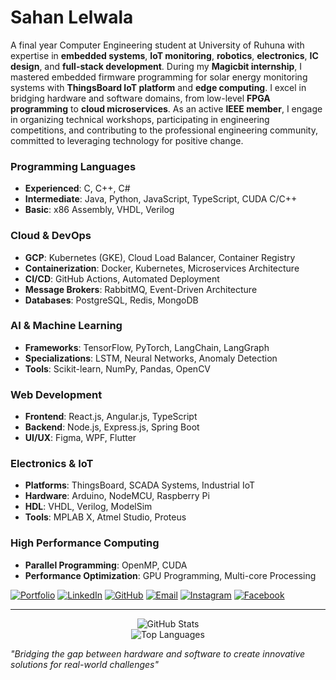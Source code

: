 # Sahan Lelwala

A final year Computer Engineering student at University of Ruhuna with expertise in **embedded systems**, **IoT monitoring**, **robotics**, **electronics**, **IC design**, and **full-stack development**. During my **Magicbit internship**, I mastered embedded firmware programming for solar energy monitoring systems with **ThingsBoard IoT platform** and **edge computing**. I excel in bridging hardware and software domains, from low-level **FPGA programming** to **cloud microservices**. As an active **IEEE member**, I engage in organizing technical workshops, participating in engineering competitions, and contributing to the professional engineering community, committed to leveraging technology for positive change.

### Programming Languages
- **Experienced**: C, C++, C#
- **Intermediate**: Java, Python, JavaScript, TypeScript, CUDA C/C++
- **Basic**: x86 Assembly, VHDL, Verilog

### Cloud & DevOps
- **GCP**: Kubernetes (GKE), Cloud Load Balancer, Container Registry
- **Containerization**: Docker, Kubernetes, Microservices Architecture
- **CI/CD**: GitHub Actions, Automated Deployment
- **Message Brokers**: RabbitMQ, Event-Driven Architecture
- **Databases**: PostgreSQL, Redis, MongoDB

### AI & Machine Learning
- **Frameworks**: TensorFlow, PyTorch, LangChain, LangGraph
- **Specializations**: LSTM, Neural Networks, Anomaly Detection
- **Tools**: Scikit-learn, NumPy, Pandas, OpenCV

### Web Development
- **Frontend**: React.js, Angular.js, TypeScript
- **Backend**: Node.js, Express.js, Spring Boot
- **UI/UX**: Figma, WPF, Flutter

### Electronics & IoT
- **Platforms**: ThingsBoard, SCADA Systems, Industrial IoT
- **Hardware**: Arduino, NodeMCU, Raspberry Pi
- **HDL**: VHDL, Verilog, ModelSim
- **Tools**: MPLAB X, Atmel Studio, Proteus

### High Performance Computing
- **Parallel Programming**: OpenMP, CUDA
- **Performance Optimization**: GPU Programming, Multi-core Processing

[![Portfolio](https://img.shields.io/badge/-Portfolio-000000?style=for-the-badge&logo=About.me&logoColor=white)](https://sahanrashmikaslk.github.io/)
[![LinkedIn](https://img.shields.io/badge/-LinkedIn-0077B5?style=for-the-badge&logo=Linkedin&logoColor=white)](https://www.linkedin.com/in/sahan-lelwala/)
[![GitHub](https://img.shields.io/badge/-GitHub-181717?style=for-the-badge&logo=GitHub&logoColor=white)](https://github.com/sahanrashmikaslk)
[![Email](https://img.shields.io/badge/-Email-D14836?style=for-the-badge&logo=Gmail&logoColor=white)](mailto:sahanrashmikaslk@gmail.com)
[![Instagram](https://img.shields.io/badge/-Instagram-E4405F?style=for-the-badge&logo=Instagram&logoColor=white)](https://www.instagram.com/_rash_98sl_/)
[![Facebook](https://img.shields.io/badge/-Facebook-1877F2?style=for-the-badge&logo=Facebook&logoColor=white)](https://www.facebook.com/sahan.rashmika.921/)


---

<div align="center">
  <img src="https://github-readme-stats.vercel.app/api?username=sahanrashmikaslk&show_icons=true&theme=dark" alt="GitHub Stats" />
</div>

<div align="center">
  <img src="https://github-readme-stats.vercel.app/api/top-langs/?username=sahanrashmikaslk&layout=compact&theme=dark" alt="Top Languages" />
</div>

*"Bridging the gap between hardware and software to create innovative solutions for real-world challenges"*
